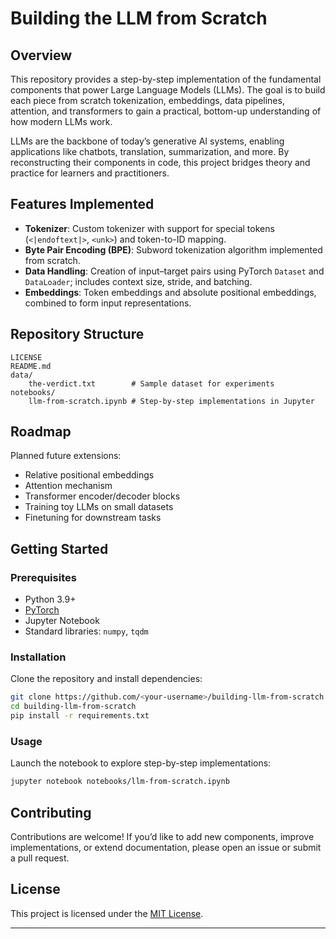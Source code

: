 # Building the LLM from Scratch

## Overview

This repository provides a step-by-step implementation of the fundamental components that power Large Language Models (LLMs). The goal is to build each piece from scratch tokenization, embeddings, data pipelines, attention, and transformers  to gain a practical, bottom-up understanding of how modern LLMs work.

LLMs are the backbone of today’s generative AI systems, enabling applications like chatbots, translation, summarization, and more. By reconstructing their components in code, this project bridges theory and practice for learners and practitioners.

## Features Implemented

* **Tokenizer**: Custom tokenizer with support for special tokens (`<|endoftext|>`, `<unk>`) and token-to-ID mapping.
* **Byte Pair Encoding (BPE)**: Subword tokenization algorithm implemented from scratch.
* **Data Handling**: Creation of input–target pairs using PyTorch `Dataset` and `DataLoader`; includes context size, stride, and batching.
* **Embeddings**: Token embeddings and absolute positional embeddings, combined to form input representations.

## Repository Structure

```
LICENSE
README.md
data/
    the-verdict.txt        # Sample dataset for experiments
notebooks/
    llm-from-scratch.ipynb # Step-by-step implementations in Jupyter
```

## Roadmap

Planned future extensions:

* Relative positional embeddings
* Attention mechanism
* Transformer encoder/decoder blocks
* Training toy LLMs on small datasets
* Finetuning for downstream tasks

## Getting Started

### Prerequisites

* Python 3.9+
* [PyTorch](https://pytorch.org/)
* Jupyter Notebook
* Standard libraries: `numpy`, `tqdm`

### Installation

Clone the repository and install dependencies:

```bash
git clone https://github.com/<your-username>/building-llm-from-scratch.git
cd building-llm-from-scratch
pip install -r requirements.txt
```

### Usage

Launch the notebook to explore step-by-step implementations:

```bash
jupyter notebook notebooks/llm-from-scratch.ipynb
```

## Contributing

Contributions are welcome! If you’d like to add new components, improve implementations, or extend documentation, please open an issue or submit a pull request.

## License

This project is licensed under the [MIT License](LICENSE).

---

